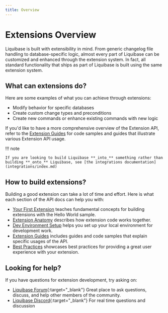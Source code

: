 ```yaml
---
title: Overview
---
```


# Extensions Overview

Liquibase is built with extensibility in mind. From generic changelog file handling to database-specific logic, 
almost every part of Liquibase can be customized and enhanced through the extension system. 
In fact, all standard functionality that ships as part of Liquibase is built using the same extension system.

## What can extensions do?

Here are some examples of what you can achieve through extensions:

- Modify behavior for specific databases
- Create custom change types and preconditions
- Create new commands or enhance existing commands with new logic

If you'd like to have a more comprehensive overview of the Extension API, 
refer to the [Extension Guides](guides/index.md) for code samples and guides that illustrate various Extension API usage.

!!! note

    If you are looking to build Liquibase **_into_** something rather than building **_onto_** Liquibase, see [the integrations documentation](integrations/index.md) 

## How to build extensions?

Building a good extension can take a lot of time and effort. 
Here is what each section of the API docs can help you with:

- [Your First Extension](your-first-extension.md) teaches fundamental concepts for building extensions with the Hello World sample.
- [Extension Anatomy](extension-anatomy.md) describes how extension code works together.
- [Dev Environment Setup](env-setup.md) helps you set up your local environment for development work.
- [Extension Guides](guides/index.md) includes guides and code samples that explain specific usages of the API.
- [Best Practices](best-practices.md) showcases best practices for providing a great user experience with your extension.

## Looking for help?

If you have questions for extension development, try asking on:

- [Liquibase Forum](https://forum.liquibase.org){:target="_blank"} Great place to ask questions, discuss, and help other members of the community.
- [Liquibase Discord](https://discord.com/invite/9yBwMtj){:target="_blank"} For real time questions and discussion